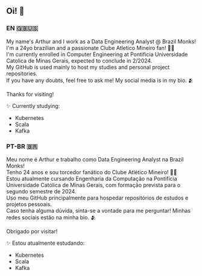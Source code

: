 ## Oi! 👋
### EN 🇬🇧🇺🇸
My name's Arthur and I work as a Data Engineering Analyst @ Brazil Monks! \
I'm a 24yo brazilian and a passionate Clube Atletico Mineiro fan! 🖤🤍 \
I'm currently enrolled in Computer Engineering at Pontificia Universidade Catolica de Minas Gerais, expected to conclude in 2/2024. \
My GitHub is used mainly to host my studies and personal project repositories. \
If you have any doubts, feel free to ask me! My social media is in my bio. 🫂

Thanks for visiting!

✨ Currently studying:
* Kubernetes
* Scala
* Kafka

### PT-BR 🇧🇷
Meu nome é Arthur e trabalho como Data Engineering Analyst na Brazil Monks! \
Tenho 24 anos e sou torcedor fanático do Clube Atlético Mineiro! 🖤🤍 \
Estou atualmente cursando Engenharia da Computação na Pontifícia Universidade Católica de Minas Gerais, com formação prevista para o segundo semestre de 2024. \
Uso meu GitHub principalmente para hospedar repositórios de estudos e projetos pessoais. \
Caso tenha alguma dúvida, sinta-se a vontade para me perguntar! Minhas redes sociais estão na minha bio. 🫂

Obrigado por visitar!

✨ Estou atualmente estudando:
* Kubernetes
* Scala
* Kafka

